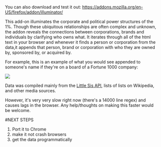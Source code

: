 
You can also download and test it out:
https://addons.mozilla.org/en-US/firefox/addon/illuminator/

This add-on illuminates the corporate and political power structures of the 1%. Though these ubiquitous relationships are often complex and unknown, the addon reveals the connections between corporations, brands and individuals by clarifying who owns what. It iterates through all of the html text in your browser and whenever it finds a person or corporation from the data,it appends that person, brand or corporation with who they are owned by, sponsored by, or acquired by. 

For example, this is an example of what you would see appended to someone's name if they're on a board of a Fortune 1000 company:

![](https://pbs.twimg.com/media/Bm2RSfWCcAAk5Y7.png)

Data was compiled mainly from the <a href = "http://littlesis.org/home/dashboard">Little Sis API</a>, lists of lists on Wikipedia, and other media sources. 

However, it's very very slow right now (there's a 14000 line regex) and causes lags in the browser. Any help/thoughts on making this faster would be welcome.


#NEXT STEPS
1. Port it to Chrome
2. make it not crash browsers
3. get the data programmatically
